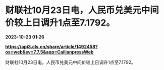 # 财联社10月23日电，人民币兑美元中间价较上日调升1点至7.1792。

**2023-10-23 01:26**

**https://api3.cls.cn/share/article/1492458?os=web&sv=7.7.5&app=CailianpressWeb**

财联社10月23日电，人民币兑美元中间价较上日调升1点至7.1792。